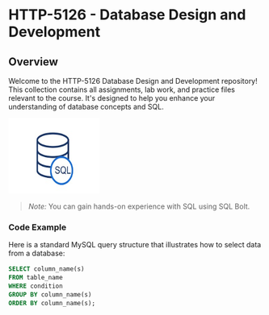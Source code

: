 # HTTP-5126 - Database Design and Development

## Overview

Welcome to the HTTP-5126 Database Design and Development repository! This collection contains all assignments, lab work, and practice files relevant to the course. It's designed to help you enhance your understanding of database concepts and SQL.

<img src="./images/sql.jpg" width="180" height="150">

> *Note:* You can gain hands-on experience with SQL using SQL Bolt.
### Code Example

Here is a standard MySQL query structure that illustrates how to select data from a database:

```sql
SELECT column_name(s)
FROM table_name
WHERE condition
GROUP BY column_name(s)
ORDER BY column_name(s);
```
